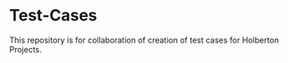 # Test-Cases
This repository is for collaboration of creation of test cases for Holberton Projects.
